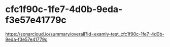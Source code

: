 # cfc1f90c-1fe7-4d0b-9eda-f3e57e41779c
https://sonarcloud.io/summary/overall?id=examly-test_cfc1f90c-1fe7-4d0b-9eda-f3e57e41779c
